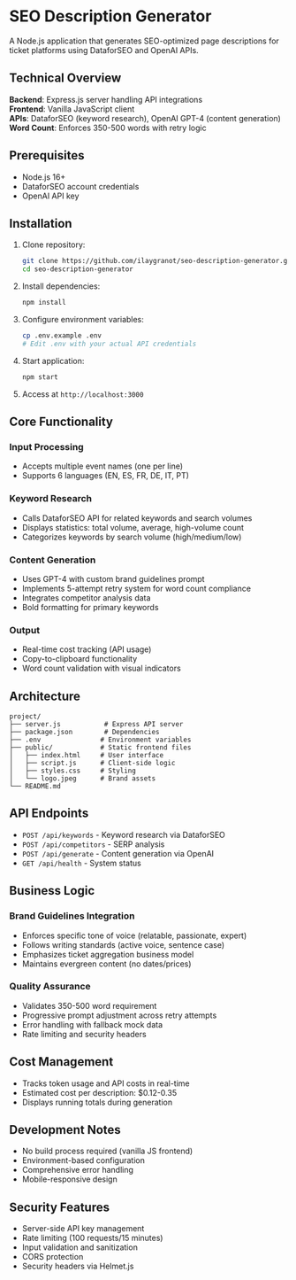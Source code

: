 # SEO Description Generator

A Node.js application that generates SEO-optimized page descriptions for ticket platforms using DataforSEO and OpenAI APIs.

## Technical Overview

**Backend**: Express.js server handling API integrations  
**Frontend**: Vanilla JavaScript client  
**APIs**: DataforSEO (keyword research), OpenAI GPT-4 (content generation)  
**Word Count**: Enforces 350-500 words with retry logic  

## Prerequisites

- Node.js 16+
- DataforSEO account credentials
- OpenAI API key

## Installation

1. Clone repository:
   ```bash
   git clone https://github.com/ilaygranot/seo-description-generator.git
   cd seo-description-generator
   ```

2. Install dependencies:
   ```bash
   npm install
   ```

3. Configure environment variables:
   ```bash
   cp .env.example .env
   # Edit .env with your actual API credentials
   ```

4. Start application:
   ```bash
   npm start
   ```

5. Access at `http://localhost:3000`

## Core Functionality

### Input Processing
- Accepts multiple event names (one per line)
- Supports 6 languages (EN, ES, FR, DE, IT, PT)

### Keyword Research  
- Calls DataforSEO API for related keywords and search volumes
- Displays statistics: total volume, average, high-volume count
- Categorizes keywords by search volume (high/medium/low)

### Content Generation
- Uses GPT-4 with custom brand guidelines prompt
- Implements 5-attempt retry system for word count compliance
- Integrates competitor analysis data
- Bold formatting for primary keywords

### Output
- Real-time cost tracking (API usage)
- Copy-to-clipboard functionality
- Word count validation with visual indicators

## Architecture

```
project/
├── server.js           # Express API server
├── package.json        # Dependencies
├── .env               # Environment variables
├── public/            # Static frontend files
│   ├── index.html     # User interface
│   ├── script.js      # Client-side logic
│   ├── styles.css     # Styling
│   └── logo.jpeg      # Brand assets
└── README.md
```

## API Endpoints

- `POST /api/keywords` - Keyword research via DataforSEO
- `POST /api/competitors` - SERP analysis 
- `POST /api/generate` - Content generation via OpenAI
- `GET /api/health` - System status

## Business Logic

### Brand Guidelines Integration
- Enforces specific tone of voice (relatable, passionate, expert)
- Follows writing standards (active voice, sentence case)
- Emphasizes ticket aggregation business model
- Maintains evergreen content (no dates/prices)

### Quality Assurance
- Validates 350-500 word requirement
- Progressive prompt adjustment across retry attempts
- Error handling with fallback mock data
- Rate limiting and security headers

## Cost Management

- Tracks token usage and API costs in real-time
- Estimated cost per description: $0.12-0.35
- Displays running totals during generation

## Development Notes

- No build process required (vanilla JS frontend)
- Environment-based configuration
- Comprehensive error handling
- Mobile-responsive design

## Security Features

- Server-side API key management
- Rate limiting (100 requests/15 minutes)
- Input validation and sanitization
- CORS protection
- Security headers via Helmet.js